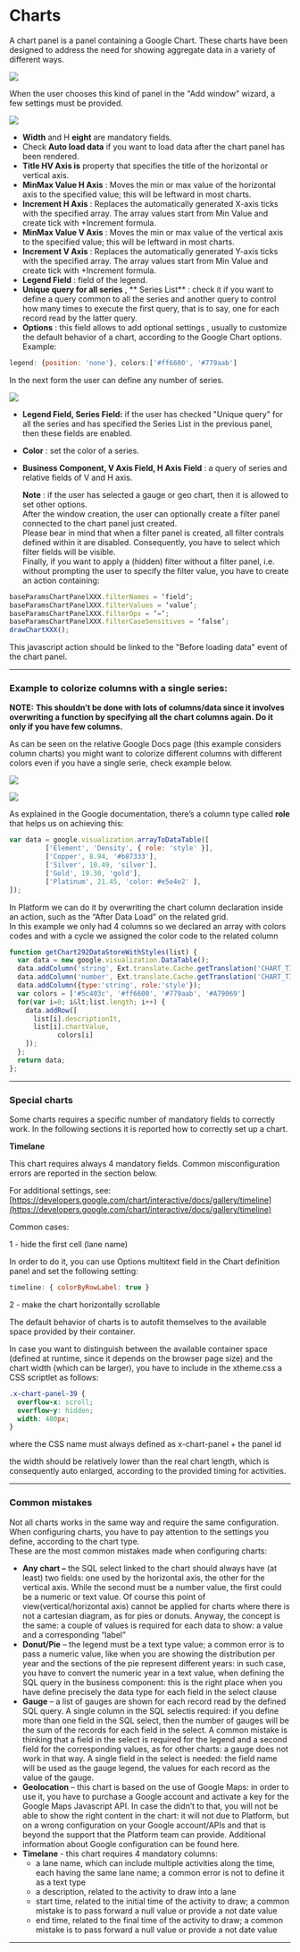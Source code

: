 # Charts

A chart panel is a panel containing a Google Chart. These charts have been designed to address the need for showing aggregate data in a variety of different ways.

![](http://4wsplatform.org/wp-content/uploads/2015/12/2016-07-05_bn-1024x522.jpg)

When the user chooses this kind of panel in the "Add window" wizard, a few settings must be provided.

![](http://4wsplatform.org/wp-content/uploads/2015/12/chartDetail-1024x522.jpg)

* **Width**  and H **eight**  are mandatory fields.
* Check  **Auto load data**  if you want to load data after the chart panel has been rendered.
* **Title HV Axis is** property that specifies the title of the horizontal or vertical axis.
* **MinMax Value H Axis** : Moves the min or max value of the horizontal axis to the specified value; this will be leftward in most charts.
* **Increment H Axis** : Replaces the automatically generated X-axis ticks with the specified array. The array values start from Min Value and create tick with +Increment formula.
* **MinMax Value V Axis** : Moves the min or max value of the vertical axis to the specified value; this will be leftward in most charts.
* **Increment V Axis** : Replaces the automatically generated Y-axis ticks with the specified array. The array values start from Min Value and create tick with +Increment formula.
* **Legend Field** : field of the legend.
* **Unique query for all series** , ** Series List** : check it if you want to define a query common to all the series and another query to control how many times to execute the first query, that is to say, one for each record read by the latter query.
* **Options** : this field allows to add optional settings , usually to customize the default behavior of a chart, according to the Google Chart options. Example:

```js
legend: {position: 'none'}, colors:['#ff6600', '#779aab']
```

In the next form the user can define any number of series.

![](http://4wsplatform.org/wp-content/uploads/2015/12/chartFields-1024x489.jpg)

* **Legend Field, Series Field:**  if the user has checked "Unique query" for all the series and has specified the Series List in the previous panel, then these fields are enabled.
* **Color** : set the color of a series.
* **Business Component, V Axis Field, H Axis Field** : a query of series and relative fields of V and H axis.

  **Note** : if the user has selected a gauge or geo chart, then it is allowed to set other options.  
  After the window creation, the user can optionally create a filter panel connected to the chart panel just created.  
  Please bear in mind that when a filter panel is created, all filter contrals defined within it are disabled. Consequently, you have to select which filter fields will be visible.  
  Finally, if you want to apply a \(hidden\) filter without a filter panel, i.e. without prompting the user to specify the filter value, you have to create an action containing:

```js
baseParamsChartPanelXXX.filterNames = ‘field’;
baseParamsChartPanelXXX.filterValues = ‘value’;
baseParamsChartPanelXXX.filterOps = ‘=’;
baseParamsChartPanelXXX.filterCaseSensitives = ‘false’;
drawChartXXX();
```

This javascript action should be linked to the "Before loading data" event of the chart panel.

---

### **Example to colorize columns with a single series:** 

**NOTE:**  **This shouldn’t be done with lots of columns/data since it involves overwriting a function by specifying all the chart columns again. Do it only if you have few columns.**  


As can be seen on the relative Google Docs page \(this example considers column charts\) you might want to colorize different columns with different colors even if you have a single serie, check example below.

![](http://4wsplatform.org/wp-content/uploads/2015/12/singleSerieColor.jpg)

![](http://4wsplatform.org/wp-content/uploads/2015/12/singleSerieMultipleColors.jpg)

As explained in the Google documentation, there’s a column type called **role**  that helps us on achieving this:

```js
var data = google.visualization.arrayToDataTable([
         ['Element', 'Density', { role: 'style' }],
         ['Copper', 8.94, '#b87333'],
         ['Silver', 10.49, 'silver'],
         ['Gold', 19.30, 'gold'],
         ['Platinum', 21.45, 'color: #e5e4e2' ],
]);
```

In Platform we can do it by overwriting the chart column declaration inside an action, such as the “After Data Load” on the related grid.  
In this example we only had 4 columns so we declared an array with colors codes and with a cycle we assigned the color code to the related column

```js
function getChart292DataStoreWithStyles(list) {
  var data = new google.visualization.DataTable();
  data.addColumn('string', Ext.translate.Cache.getTranslation('CHART_TITLE.292.DESCRIPTION_IT'));
  data.addColumn('number', Ext.translate.Cache.getTranslation('CHART_TITLE.292.CHART_VALUE'));
  data.addColumn({type:'string', role:'style'});
  var colors = ['#5c403c', '#ff6600', '#779aab', '#A79069']
  for(var i=0; i&lt;list.length; i++) {
    data.addRow([
      list[i].descriptionIt,
      list[i].chartValue,
            colors[i]
    ]);
  };
  return data;
};
```

---

### Special charts

Some charts requires a specific number of mandatory fields to correctly work. In the following sections it is reported how to correctly set up a chart.



**Timelane**

This chart requires always 4 mandatory fields. Common misconfiguration errors are reported in the section below.

For additional settings, see: [https://developers.google.com/chart/interactive/docs/gallery/timeline](https://developers.google.com/chart/interactive/docs/gallery/timeline)

Common cases:

1 - hide the first cell \(lane name\)

In order to do it, you can use Options multitext field in the Chart definition panel and set the following setting:

```js
timeline: { colorByRowLabel: true }
```

2 - make the chart horizontally scrollable

The default behavior of charts is to autofit themselves to the available space provided by their container.

In case you want to distinguish between the available container space \(defined at runtime, since it depends on the browser page size\) and the chart width \(which can be larger\), you have to include in the xtheme.css a CSS scriptlet as follows:

```css
.x-chart-panel-39 {
  overflow-x: scroll;
  overflow-y: hidden;
  width: 400px;
}
```

where the CSS name must always defined as x-chart-panel + the panel id

the width should be relatively lower than the real chart length, which is consequently auto enlarged, according to the provided timing for activities.



---

### Common mistakes

Not all charts works in the same way and require the same configuration. When configuring charts, you have to pay attention to the settings you define, according to the chart type.  
These are the most common mistakes made when configuring charts:

* **Any chart –** the SQL select linked to the chart should always have \(at least\) two fields: one used by the horizontal axis, the other for the vertical axis. While the second must be a number value, the first could be a numeric or text value. Of course this point of view\(vertical/horizontal axis\) cannot be applied for charts where there is not a cartesian diagram, as for pies or donuts. Anyway, the concept is the same: a couple of values is required for each data to show: a value and a corresponding “label”
* **Donut/Pie**  – the legend must be a text type value; a common error is to pass a numeric value, like when you are showing the distribution per year and the sections of the pie represent different years: in such case, you have to convert the numeric year in a text value, when defining the SQL query in the business component: this is the right place when you have define precisely the data type for each field in the select clause
* **Gauge**  – a list of gauges are shown for each record read by the defined SQL query. A single column in the SQL selectis required: if you define more than one field in the SQL select, then the number of gauges will be the sum of the records for each field in the select. A common mistake is thinking that a field in the select is required for the legend and a second field for the corresponding values, as for other charts: a gauge does not work in that way. A single field in the select is needed: the field name will be used as the gauge legend, the values for each record as the value of the gauge.
* **Geolocation**  – this chart is based on the use of Google Maps: in order to use it, you have to purchase a Google account and activate a key for the Google Maps Javascript API. In case the didn’t to that, you will not be able to show the right content in the chart: it will not due to Platform, but on a wrong configuration on your Google account/APIs and that is beyond the support that the Platform team can provide. Additional information about Google configuration can be found here.
* **Timelane** - this chart requires 4 mandatory columns: 
  * a lane name, which can include multiple activities along the time, each having the same lane name; a common error is not to define it as a text type
  * a description, related to the activity to draw into a lane
  * start time, related to the initial time of the activity to draw; a common mistake is to pass forward a null value or provide a not date value
  * end time, related to the final time of the activity to draw; a common mistake is to pass forward a null value or provide a not date value

---



